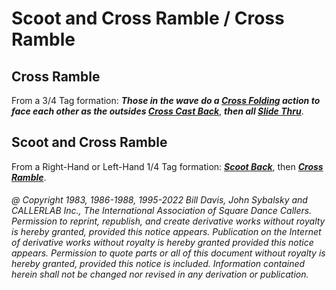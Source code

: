 
# Scoot and Cross Ramble / Cross Ramble

## Cross Ramble

From a 3/4 Tag formation: ***Those in the wave do a [Cross Folding](../ms/fold.md)
action to face each other as the outsides [Cross Cast Back](../c1/cast_back.md)***, 
***then all [Slide Thru](../ms/slide_thru.md)***.

## Scoot and Cross Ramble

From a Right-Hand or Left-Hand 1/4 Tag formation:
***[Scoot Back](../ms/scoot_back.md)***, then
***[Cross Ramble](cross_ramble.md)***.

###### @ Copyright 1983, 1986-1988, 1995-2022 Bill Davis, John Sybalsky and CALLERLAB Inc., The International Association of Square Dance Callers. Permission to reprint, republish, and create derivative works without royalty is hereby granted, provided this notice appears. Publication on the Internet of derivative works without royalty is hereby granted provided this notice appears. Permission to quote parts or all of this document without royalty is hereby granted, provided this notice is included. Information contained herein shall not be changed nor revised in any derivation or publication.

<!-- Parts
CrossRamble1
CrossRamble2
ScootandCrossRamble1
ScootandCrossRamble2
-->